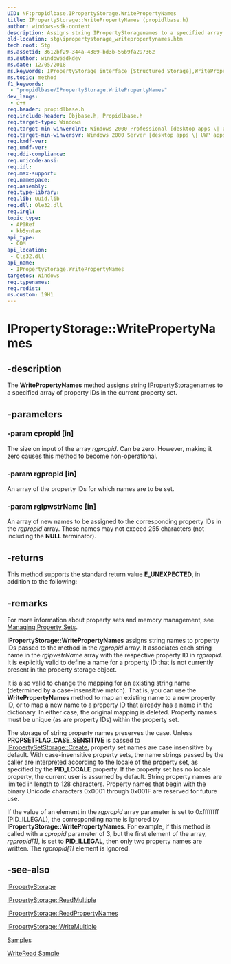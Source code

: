 ```yaml
---
UID: NF:propidlbase.IPropertyStorage.WritePropertyNames
title: IPropertyStorage::WritePropertyNames (propidlbase.h)
author: windows-sdk-content
description: Assigns string IPropertyStoragenames to a specified array of property IDs in the current property set.
old-location: stg\ipropertystorage_writepropertynames.htm
tech.root: Stg
ms.assetid: 3612bf29-344a-4389-bd3b-56b9fa297362
ms.author: windowssdkdev
ms.date: 12/05/2018
ms.keywords: IPropertyStorage interface [Structured Storage],WritePropertyNames method, IPropertyStorage.WritePropertyNames, IPropertyStorage::WritePropertyNames, WritePropertyNames, WritePropertyNames method [Structured Storage], WritePropertyNames method [Structured Storage],IPropertyStorage interface, _stg_ipropertystorage_writepropertynames, propidl/IPropertyStorage::WritePropertyNames, stg.ipropertystorage_writepropertynames
ms.topic: method
f1_keywords: 
 - "propidlbase/IPropertyStorage.WritePropertyNames"
dev_langs:
 - c++
req.header: propidlbase.h
req.include-header: Objbase.h, Propidlbase.h
req.target-type: Windows
req.target-min-winverclnt: Windows 2000 Professional [desktop apps \| UWP apps]
req.target-min-winversvr: Windows 2000 Server [desktop apps \| UWP apps]
req.kmdf-ver: 
req.umdf-ver: 
req.ddi-compliance: 
req.unicode-ansi: 
req.idl: 
req.max-support: 
req.namespace: 
req.assembly: 
req.type-library: 
req.lib: Uuid.lib
req.dll: Ole32.dll
req.irql: 
topic_type:
 - APIRef
 - kbSyntax
api_type:
 - COM
api_location:
 - Ole32.dll
api_name:
 - IPropertyStorage.WritePropertyNames
targetos: Windows
req.typenames: 
req.redist: 
ms.custom: 19H1
---
```


# IPropertyStorage::WritePropertyNames


## -description


The 
<b>WritePropertyNames</b> method
			assigns string <a href="https://docs.microsoft.com/windows/desktop/api/propidl/nn-propidl-ipropertystorage">IPropertyStorage</a>names to a specified array of property IDs in the current property set.


## -parameters




### -param cpropid [in]

The size on input of the array <i>rgpropid</i>. Can be zero.  However, making it zero causes this method to become non-operational.


### -param rgpropid [in]

An array of the property IDs for which names are to be set.


### -param rglpwstrName [in]

An array of new names to be assigned to the corresponding property IDs in the <i>rgpropid</i> array. These names may not exceed 255 characters (not including the <b>NULL</b> terminator).


## -returns



This method supports the standard return value <b>E_UNEXPECTED</b>, in addition to the following:




## -remarks



For more information about property sets and memory management, see 
<a href="https://docs.microsoft.com/windows/desktop/Stg/managing-property-sets">Managing Property Sets</a>.

<b>IPropertyStorage::WritePropertyNames</b> assigns string names to property IDs passed to the method in the <i>rgpropid</i> array. It associates each string name in the <i>rglpwstrName</i> array with the respective property ID in <i>rgpropid</i>. It is explicitly valid to define a name for a property ID that is not currently present in the property storage object.

It is also valid to change the mapping for an existing string name (determined by a case-insensitive match). That is, you can use the 
<b>WritePropertyNames</b> method to map an existing name to a new property ID, or to map a new name to a property ID that already has a name in the dictionary. In either case, the original mapping is deleted. Property names must be unique (as are property IDs) within the property set.

The storage of string property names preserves the case. Unless <b>PROPSETFLAG_CASE_SENSITIVE</b> is passed to 
<a href="https://docs.microsoft.com/windows/desktop/api/propidl/nf-propidl-ipropertysetstorage-create">IPropertySetStorage::Create</a>, property set names are case insensitive by default. With case-insensitive property sets, the name strings passed by the caller are interpreted according to the locale of the property set, as specified by the <b>PID_LOCALE</b> property. If the property set has no locale property, the current user is assumed by default. String property names are limited in length to 128 characters. Property names that begin with the binary Unicode characters 0x0001 through 0x001F are reserved for future use.

If the value of an element in the <i>rgpropid</i> array parameter is set to 0xffffffff (PID_ILLEGAL), the corresponding name is ignored by <b>IPropertyStorage::WritePropertyNames</b>. For example, if this method is called with a <i>cpropid</i> parameter of 3, but the first element of the array, <i>rgpropid[1]</i>, is set to <b>PID_ILLEGAL</b>, then only two property names are written. The <i>rgpropid[1]</i> element is ignored.




## -see-also




<a href="https://docs.microsoft.com/windows/desktop/api/propidl/nn-propidl-ipropertystorage">IPropertyStorage</a>



<a href="https://docs.microsoft.com/windows/desktop/api/propidl/nf-propidl-ipropertystorage-readmultiple">IPropertyStorage::ReadMultiple</a>



<a href="https://docs.microsoft.com/windows/desktop/api/propidl/nf-propidl-ipropertystorage-readpropertynames">IPropertyStorage::ReadPropertyNames</a>



<a href="https://docs.microsoft.com/windows/desktop/api/propidl/nf-propidl-ipropertystorage-writemultiple">IPropertyStorage::WriteMultiple</a>



<a href="https://docs.microsoft.com/windows/desktop/Stg/samples">Samples</a>



<a href="https://docs.microsoft.com/windows/desktop/Stg/writeread-sample">WriteRead Sample</a>
 

 

